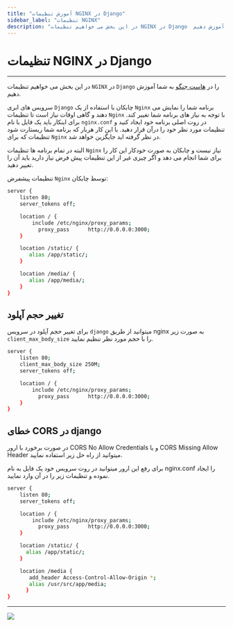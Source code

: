 ```yaml
---
title: "آموزش تنظیمات NGINX در Django"
sidebar_label: "تنظیمات NGINX"
description: "در این بخش می خواهیم تنظیمات NGINX در Django  را در هاست جنگو به شما آموزش دهیم"
---
```


# تنظیمات NGINX در Django
---

در این بخش می خواهیم تنظیمات `NGINX` در `Django`  را در [هاست جنگو](https://chabokan.net/cloud-hosting/python/django/) به شما آموزش دهیم.

سرویس های ابری `Django` چابکان با استفاده از یک `Nginx` برنامه شما را نمایش می دهند و گاهی اوقات نیاز است تا تنظیمات `Nginx` با توجه به نیاز های برنامه شما تغییر کند. برای اینکار باید یک فایل با نام `nginx.conf` در روت اصلی برنامه خود ایجاد کنید و تنظیمات مورد نظر خود را درآن قرار دهید. با این کار هربار که برنامه شما ریستارت شود تنظیمات که برای `Nginx` در نظر گرفته اید جایگزین خواهد شد.

البته در تمام برنامه ها تنظیمات `Nginx` نیاز نیست و چابکان به صورت خودکار این کار را برای شما انجام می دهد و اگر چیزی غیر از این تنظیمات پیش فرض نیاز دارید باید آن را تغییر دهید.

تنظیمات پیشفرض `Nginx` توسط چابکان:

```bash
server {
    listen 80;
    server_tokens off;

    location / {
        include /etc/nginx/proxy_params;
          proxy_pass      http://0.0.0.0:3000;
    }

    location /static/ {
       alias /app/static/;
    }

    location /media/ {
       alias /app/media/;
    }
}
```

## تغییر حجم آپلود

برای تغییر حجم آپلود در سرویس `django` میتوانید از طریق nginx به صورت زیر `client_max_body_size` را با حجم مورد نظر تنظیم نمایید.

```bash
server {
    listen 80;
    client_max_body_size 250M;
    server_tokens off;

    location / {
        include /etc/nginx/proxy_params;
          proxy_pass      http://0.0.0.0:3000;
    }
}
```

## خطای CORS در django

در صورت برخورد با ارور CORS No Allow Credentials و یا CORS Missing Allow Header میتوانید از راه حل زیر استفاده نمایید.

برای رفع این ارور میتوانید در روت سرویس خود یک فایل به نام nginx.conf را ایجاد نموده و تنظیمات زیر را در آن وارد نمایید.

```bash
server {
    listen 80;
    server_tokens off;

    location / {
        include /etc/nginx/proxy_params;
          proxy_pass      http://0.0.0.0:3000;
    }

    location /static/ {
      alias /app/static/;
    }

    location /media {
       add_header Access-Control-Allow-Origin *;
       alias /usr/src/app/media;
      }
}
```
---
<a href="https://hub.chabokan.net/fa/services/create/django" ><img src="https://s1.chabokan.net/docs/images/django-banner.png" /></a>